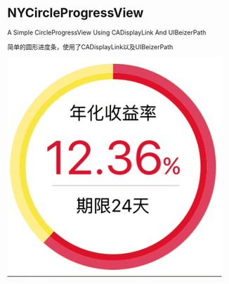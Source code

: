 # NYCircleProgressView
A Simple CircleProgressView Using CADisplayLink And UIBeizerPath

简单的圆形进度条，使用了CADisplayLink以及UIBeizerPath

![gif](https://github.com/lfny2580832/NYCircleProgressView/blob/master/ScreenShot/gif.gif)
